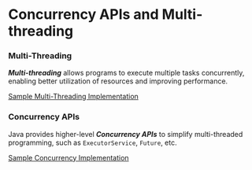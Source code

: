 # Concurrency APIs and Multi-threading

### Multi-Threading

___Multi-threading___ allows programs to execute multiple tasks concurrently, enabling better utilization of resources and improving performance.

[Sample Multi-Threading Implementation](https://github.com/prince-bojji/JavaNiceDay/tree/main/JavaDevelopment/src/week1/Concurrency_Multithreading/UsingThread.java)

### Concurrency APIs

Java provides higher-level ___Concurrency APIs___ to simplify multi-threaded programming, such as `ExecutorService`, `Future`, etc.

[Sample Concurrency Implementation](https://github.com/prince-bojji/JavaNiceDay/tree/main/JavaDevelopment/src/week1/Concurrency_Multithreading/UsingExecutorService.java)